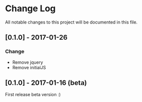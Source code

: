 # Change Log
All notable changes to this project will be documented in this file.

## [0.1.0] - 2017-01-26
### Change
- Remove jquery
- Remove initialJS

## [0.1.0] - 2017-01-16 (beta)
First release beta version :)

